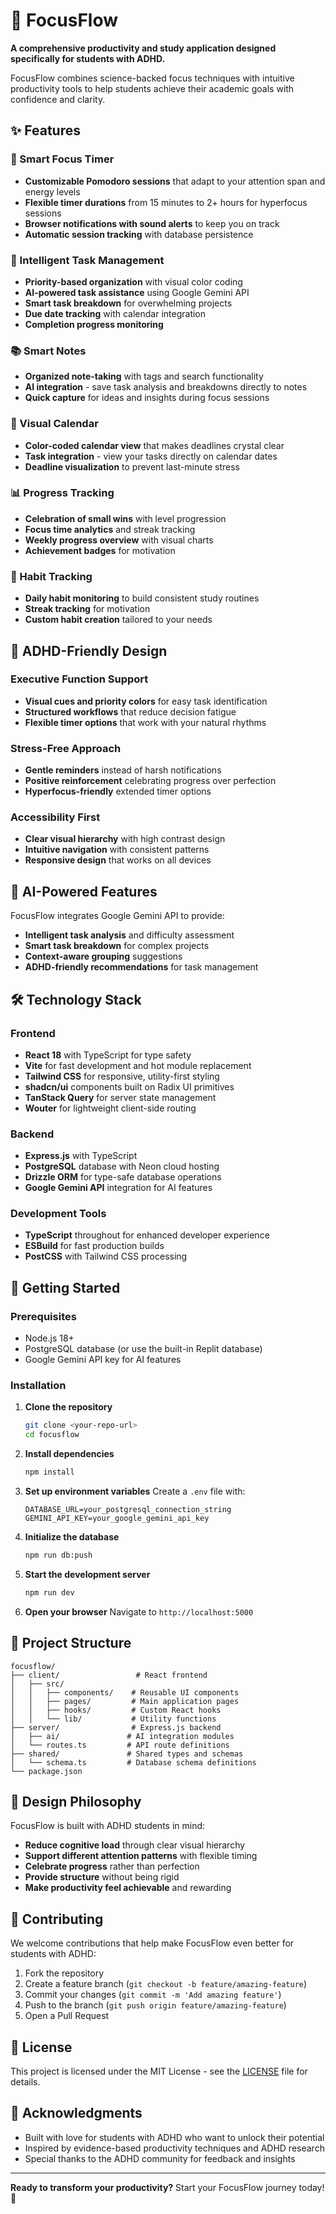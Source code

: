 # 🎯 FocusFlow

**A comprehensive productivity and study application designed specifically for students with ADHD.**

FocusFlow combines science-backed focus techniques with intuitive productivity tools to help students achieve their academic goals with confidence and clarity.

## ✨ Features

### 🎲 Smart Focus Timer
- **Customizable Pomodoro sessions** that adapt to your attention span and energy levels
- **Flexible timer durations** from 15 minutes to 2+ hours for hyperfocus sessions
- **Browser notifications with sound alerts** to keep you on track
- **Automatic session tracking** with database persistence

### 📝 Intelligent Task Management
- **Priority-based organization** with visual color coding
- **AI-powered task assistance** using Google Gemini API
- **Smart task breakdown** for overwhelming projects
- **Due date tracking** with calendar integration
- **Completion progress monitoring**

### 📚 Smart Notes
- **Organized note-taking** with tags and search functionality
- **AI integration** - save task analysis and breakdowns directly to notes
- **Quick capture** for ideas and insights during focus sessions

### 📅 Visual Calendar
- **Color-coded calendar view** that makes deadlines crystal clear
- **Task integration** - view your tasks directly on calendar dates
- **Deadline visualization** to prevent last-minute stress

### 📊 Progress Tracking
- **Celebration of small wins** with level progression
- **Focus time analytics** and streak tracking
- **Weekly progress overview** with visual charts
- **Achievement badges** for motivation

### 🎯 Habit Tracking
- **Daily habit monitoring** to build consistent study routines
- **Streak tracking** for motivation
- **Custom habit creation** tailored to your needs

## 🧠 ADHD-Friendly Design

### Executive Function Support
- **Visual cues and priority colors** for easy task identification
- **Structured workflows** that reduce decision fatigue
- **Flexible timer options** that work with your natural rhythms

### Stress-Free Approach
- **Gentle reminders** instead of harsh notifications
- **Positive reinforcement** celebrating progress over perfection
- **Hyperfocus-friendly** extended timer options

### Accessibility First
- **Clear visual hierarchy** with high contrast design
- **Intuitive navigation** with consistent patterns
- **Responsive design** that works on all devices

## 🤖 AI-Powered Features

FocusFlow integrates Google Gemini API to provide:
- **Intelligent task analysis** and difficulty assessment
- **Smart task breakdown** for complex projects
- **Context-aware grouping** suggestions
- **ADHD-friendly recommendations** for task management

## 🛠️ Technology Stack

### Frontend
- **React 18** with TypeScript for type safety
- **Vite** for fast development and hot module replacement
- **Tailwind CSS** for responsive, utility-first styling
- **shadcn/ui** components built on Radix UI primitives
- **TanStack Query** for server state management
- **Wouter** for lightweight client-side routing

### Backend
- **Express.js** with TypeScript
- **PostgreSQL** database with Neon cloud hosting
- **Drizzle ORM** for type-safe database operations
- **Google Gemini API** integration for AI features

### Development Tools
- **TypeScript** throughout for enhanced developer experience
- **ESBuild** for fast production builds
- **PostCSS** with Tailwind CSS processing

## 🚀 Getting Started

### Prerequisites
- Node.js 18+ 
- PostgreSQL database (or use the built-in Replit database)
- Google Gemini API key for AI features

### Installation

1. **Clone the repository**
   ```bash
   git clone <your-repo-url>
   cd focusflow
   ```

2. **Install dependencies**
   ```bash
   npm install
   ```

3. **Set up environment variables**
   Create a `.env` file with:
   ```env
   DATABASE_URL=your_postgresql_connection_string
   GEMINI_API_KEY=your_google_gemini_api_key
   ```

4. **Initialize the database**
   ```bash
   npm run db:push
   ```

5. **Start the development server**
   ```bash
   npm run dev
   ```

6. **Open your browser**
   Navigate to `http://localhost:5000`

## 📁 Project Structure

```
focusflow/
├── client/                 # React frontend
│   ├── src/
│   │   ├── components/    # Reusable UI components
│   │   ├── pages/         # Main application pages
│   │   ├── hooks/         # Custom React hooks
│   │   └── lib/           # Utility functions
├── server/                # Express.js backend
│   ├── ai/               # AI integration modules
│   └── routes.ts         # API route definitions
├── shared/               # Shared types and schemas
│   └── schema.ts         # Database schema definitions
└── package.json
```

## 🎨 Design Philosophy

FocusFlow is built with ADHD students in mind:

- **Reduce cognitive load** through clear visual hierarchy
- **Support different attention patterns** with flexible timing
- **Celebrate progress** rather than perfection
- **Provide structure** without being rigid
- **Make productivity feel achievable** and rewarding

## 🤝 Contributing

We welcome contributions that help make FocusFlow even better for students with ADHD:

1. Fork the repository
2. Create a feature branch (`git checkout -b feature/amazing-feature`)
3. Commit your changes (`git commit -m 'Add amazing feature'`)
4. Push to the branch (`git push origin feature/amazing-feature`)
5. Open a Pull Request

## 📄 License

This project is licensed under the MIT License - see the [LICENSE](LICENSE) file for details.

## 🙏 Acknowledgments

- Built with love for students with ADHD who want to unlock their potential
- Inspired by evidence-based productivity techniques and ADHD research
- Special thanks to the ADHD community for feedback and insights

---

**Ready to transform your productivity?** Start your FocusFlow journey today! 🚀
